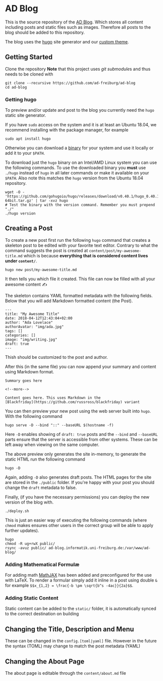 AD Blog
=======
This is the source repository of the [AD
Blog](https://ad-blog.informatik.uni-freiburg.de). Which stores all content
including posts and static files such as images. Therefore all posts to the
blog should be added to this repository.

The blog uses the [hugo](https://gohugo.io) site generator and our [custom
theme](https://github.com/ad-freiburg/ad-blog-tje,e).

## Getting Started
Clone the repository **Note** that this project uses *git submodule*s and thus
needs to be cloned with

    git clone --recursive https://github.com/ad-freiburg/ad-blog
    cd ad-blog

### Getting hugo
To preview and/or update and post to the blog you currently need the `hugo`
static site generator.

If you have `sudo` access on the system and it is at least an Ubuntu 18.04, we
recommend installing with the package manager, for example

    sudo apt install hugo

Otherwise you can download
a [binary](https://github.com/gohugoio/hugo/releases) for your system and use
it locally or add it to your `$PATH`.

To download just the `hugo` binary on an Intel/AMD Linux system you can use the
following commands. To use the downloaded binary you **must** use `./hugo`
instead of `hugo` in all later commands or make it available on your `$PATH`.
Also note this matches the `hugo` version from the Ubuntu 18.04 repository.

    wget -O - 'https://github.com/gohugoio/hugo/releases/download/v0.40.1/hugo_0.40.1_Linux-64bit.tar.gz' | tar -xvz hugo
    # Test the binary with the version command. Remember you must prepend "./"
    ./hugo version

## Creating a Post

To create a new post first run the following `hugo` command that creates
a skeleton post to be edited with your favorite text editor. Contrary to what
the command suggests the post is created at `content/post/my-awesome-title.md`
which is because **everything that is considered content lives under
`content/`**.

    hugo new post/my-awesome-title.md

It then tells you which file it created. This file can now be filled with all
your awesome content ✍️

The skeleton contains YAML formatted metadata with the following fields. Below
that you will add Markdown formatted content (the Post).

    ---
    title: "My Awesome Title"
    date: 2018-04-12T12:43:04+02:00
    author: "Ada Lovelace"
    authorAvatar: "img/ada.jpg"
    tags: []
    categories: []
    image: "img/writing.jpg"
    draft: true
    ---

Thish should be customized to the post and author.

After this (in the same file) you can now append your summary and content using
Markdown format.

    Summary goes here

    <!--more-->

    Content goes here. This uses Markdown in the
    [Blackfriday](https://github.com/russross/blackfriday) variant

You can then preview your new post using the web server built into `hugo`. With
the following command

    hugo serve -D --bind "::" --baseURL $(hostname -f)

Here `-D` enables showing of `draft: true` posts and the `--bind` and
`--baseURL` parts ensure that the server is accessible from other systems.
These can be left away when viewing on the same computer.

The above preview only generates the site in-memory, to generate the static
HTML run the following command

    hugo -D

Again, adding `-D` also generates draft posts. The HTML pages for the site are
stored in the `./public` folder. If you're happy with your post you should
change the `draft` metadata to false.

Finally, (if you have the necessary permissions) you can deploy the new version
of the blog with.

    ./deploy.sh

This is just an easier way of executing the following commands (where `chmod`
makes ensures other users in the correct group will be able to apply further
updates).

    hugo
    chmod -R ug+rwX public/
    rsync -avuz public/ ad-blog.informatik.uni-freiburg.de:/var/www/ad-blog/

### Adding Mathematical Formulæ
For adding math [MathJAX](https://www.mathjax.org) has been added and
preconfigured for the use with LaTeX. To render a formular simply add it inline
in a post using double `&` for example `$$x_{1,2} = \frac{-b \pm \sqrt{b^s
-4ac}}{2a}$$`.

### Adding Static Content
Static content can be added to the `static/` folder, it is automatically synced
to the correct destination on building

## Changing the Title, Description and Menu
These can be changed in the `config.[toml|yaml]` file. However in the future
the syntax (TOML) may change to match the post metadata (YAML)

## Changing the About Page
The about page is editable through the `content/about.md` file
